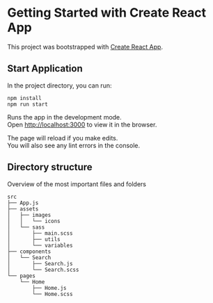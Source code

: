 # Getting Started with Create React App

This project was bootstrapped with [Create React App](https://github.com/facebook/create-react-app).

## Start Application

In the project directory, you can run:
```
npm install
npm run start
```
Runs the app in the development mode.\
Open [http://localhost:3000](http://localhost:3000) to view it in the browser.

The page will reload if you make edits.\
You will also see any lint errors in the console.

## Directory structure
Overview of the most important files and folders
```
src
├── App.js
├── assets
│   ├── images
│   │   └── icons
│   └── sass
│       ├── main.scss
│       ├── utils
│       └── variables
├── components
│   └── Search
│       ├── Search.js
│       └── Search.scss
└── pages
    └── Home
        ├── Home.js
        └── Home.scss
```
